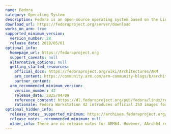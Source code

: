 ```yaml
---
name: Fedora
category: Operating System
description: Fedora is an open-source operating system based on the Linux kernel for hardware, clouds and containers.
download_url: https://fedoraproject.org/server/download
works_on_arm: true
supported_minimum_version:
  version_number: 28
  release_date: 2018/05/01
optional_info:
  homepage_url: https://fedoraproject.org
  support_caveats: null
  alternative_options: null
  getting_started_resources:
    official_docs: https://fedoraproject.org/wiki/Architectures/ARM
    arm_content: https://community.arm.com/arm-community-blogs/b/architectures-and-processors-blog/posts/spotlight-on-the-linux-software-ecosystem---the-fedora-project
    partner_content:
  arm_recommended_minimum_version:
    version_number: 42
    release_date: 2025/04/09
    reference_content: https://dl.fedoraproject.org/pub/fedora/linux/releases/42/Workstation/aarch64/iso/
    rationale: Fedora Workstation 42 introduces official ISO images for Aarch64. This makes it easier to perform clean installations on Arm64 hardware, better suited for UEFI/Secure Boot, which is important for modern Arm servers/laptops, and more accessible for developers and users needing full installation control.
optional_hidden_info:
  release_notes__supported_minimum: https://archives.fedoraproject.org/pub/archive/fedora/linux/releases/28/Server/
  release_notes__recommended_minimum: null
  other_info: There are no release notes for ARM64. However, AArch64 releases are published from version 28 release. Kindly refer [here](https://archives.fedoraproject.org/pub/archive/fedora/linux/releases/28/Server/).
---
```

